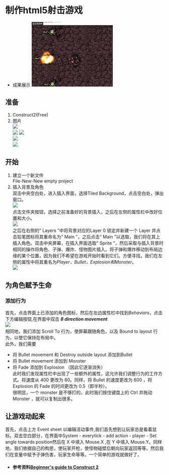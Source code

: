 # 制作html5射击游戏 
* 成果展示 
![](images/lyt.gif)  

## 准备
1. Construct2(Free)  
2. 图片  
![](https://www.scirra.com/images/articles/bg.png)  
![](https://www.scirra.com/images/articles/player.png) 
![](https://www.scirra.com/images/articles/monster.png)  
![](https://www.scirra.com/images/articles/Bullet.png)  
![](https://www.scirra.com/images/articles/explode.png)

## 开始
1. 建立一个新文件  
File-New-New empty project
2. 插入背景及角色  
双击中央空白处，进入插入界面，选择Tiled Background，点击空白处，弹出窗口。  
![](https://www.scirra.com/images/articles/loadtexturefromfile.png)  
点击文件夹按钮，选择之前准备好的背景插入，之后在左侧的属性栏中改好位置和大小。  
![](https://www.scirra.com/images/articles/tiledproperties.png)  
之后在右侧的“ Layers ”中将背景对应的Layer 0 锁定并新建一个 Layer 并点击铅笔图标将其重命名为“ Main ”，之后点击“ Main ”以选取，我们将在其上插入角色。双击中央屏幕，在插入界面选取“ Sprite ”，然后采取与插入背景时相同的操作将角色、子弹、爆炸、怪物图片插入。将子弹和爆炸移动到布局边缘的某个位置，因为我们不希望在游戏开始时看到它们。方便寻找，我们在左侧的属性中将其重名为*Player，Bullet，Explosion和Monster*。  
![](https://www.scirra.com/images/articles/objectname.png)  

## 为角色赋予生命
### 添加行为
首先，点击界面上已添加的角色图标，然后在左边属性栏中找到*Behaviors*，点击下方编辑按钮,在界面中双击 ***8 direction movement***  
![](https://www.scirra.com/images/articles/add8dir.png)  
相同地，我们添加 Scroll To 行为，使屏幕跟随角色，以及 Bound to layout 行为，以使它保持在布局中。  
此外，我们需要  
* 将 Bullet movement 和 Destroy outside layout 添加到Bullet
* 将 Bullet movement 添加到 Monster
* 将 Fade 添加到 Explosion （因此它逐渐消失）  
此时我们发现属性栏中出现了一些额外的属性，这允许我们调整行为的工作方式。将速度从 400 更改为 80。同样，将 Bullet 的速度更改为 600 ，将 Explosion 的 Fade 的时间更改为 0.5（即半秒）。  
很明显，一个 monster 是不够打的，此时我们按住键盘上的 Ctrl 并拖动 Monster ，就可以复制出很多。

## 让游戏动起来
首先，点击上方 Event sheet 以编辑活动事件,我们首先想到让玩家总是看着鼠标。双击空白部分，在界面中System - everytick - add action - player - Set angle towards position然后在 X 中填入 Mouse.X ,在 Y 中填入 Mouse.Y。同样地，我们依据自己的构思，使玩家开枪，使怪物碰壁后朝向玩家返回等等。然后我们在变量中赋予子弹伤害，玩家生命等等。一个简单的游戏就做好了。

* ####  参考资料[Beginner's guide to Construct 2](https://www.scirra.com/tutorials/37/beginners-guide-to-construct-2)



